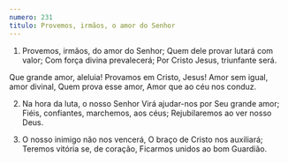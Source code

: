```yaml
---
numero: 231
titulo: Provemos, irmãos, o amor do Senhor
---
```

1. Provemos, irmãos, do amor do Senhor;
Quem dele provar lutará com valor;
Com força divina prevalecerá;
Por Cristo Jesus, triunfante será.

Que grande amor, aleluia!
Provamos em Cristo, Jesus!
Amor sem igual, amor divinal,
Quem prova esse amor,
Amor que ao céu nos conduz.

2. Na hora da luta, o nosso Senhor
Virá ajudar-nos por Seu grande amor;
Fiéis, confiantes, marchemos, aos céus;
Rejubilaremos ao ver nosso Deus.

3. O nosso inimigo não nos vencerá,
O braço de Cristo nos auxiliará;
Teremos vitória se, de coração,
Ficarmos unidos ao bom Guardião.
